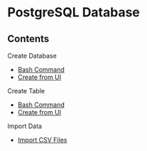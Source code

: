 PostgreSQL Database
===========

## Contents
Create Database
   - [Bash Command](section/create-database.md#Create-using-Bash-Command)<br>
   - [Create from UI](section/create-database.md#Create-from-UI )<br>

Create Table <br>
   - [Bash Command](section/create-table.md#Create-using-Bash-Command)<br>
   - [Create from UI](section/create-table.md#Create-from-UI )<br>

Import Data <br>
   - [Import CSV Files](section/import-data.md)<br>
    

